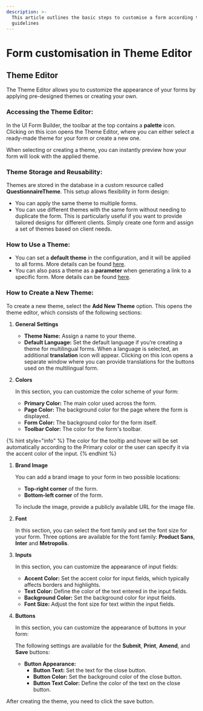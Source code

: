 ```yaml
---
description: >-
  This article outlines the basic steps to customise a form according to custom
  guidelines
---
```


# Form customisation in Theme Editor

## Theme Editor

The Theme Editor allows you to customize the appearance of your forms by applying pre-designed themes or creating your own.

### **Accessing the Theme Editor:**

In the UI Form Builder, the toolbar at the top contains a **palette** icon. Clicking on this icon opens the Theme Editor, where you can either select a ready-made theme for your form or create a new one.

When selecting or creating a theme, you can instantly preview how your form will look with the applied theme.

### **Theme Storage and Reusability:**

Themes are stored in the database in a custom resource called **QuestionnaireTheme**. This setup allows flexibility in form design:

* You can apply the same theme to multiple forms.
* You can use different themes with the same form without needing to duplicate the form. This is particularly useful if you want to provide tailored designs for different clients. Simply create one form and assign a set of themes based on client needs.

### **How to Use a Theme:**

* You can set a **default theme** in the configuration, and it will be applied to all forms. More details can be found [here](../configuration.md).
* You can also pass a theme as a **parameter** when generating a link to a specific form. More details can be found [here](../../../../reference/aidbox-forms-reference/aidbox-sdc-api.md#parameters).

### **How to Create a New Theme:**

To create a new theme, select the **Add New Theme** option. This opens the theme editor, which consists of the following sections:

1. **General Settings**
   * **Theme Name:** Assign a name to your theme.
   * **Default Language:** Set the default language if you’re creating a theme for multilingual forms. When a language is selected, an additional **translation** icon will appear. Clicking on this icon opens a separate window where you can provide translations for the buttons used on the multilingual form.
2.  **Colors**

    In this section, you can customize the color scheme of your form:

    * **Primary Color:** The main color used across the form.
    * **Page Color:** The background color for the page where the form is displayed.
    * **Form Color:** The background color for the form itself.
    * **Toolbar Color:** The color for the form's toolbar.

{% hint style="info" %}
The color for the tooltip and hover will be set automatically according to the Primary color or the user can specify it via the accent color of the input.
{% endhint %}

1.  **Brand Image**

    You can add a brand image to your form in two possible locations:

    * **Top-right corner** of the form.
    * **Bottom-left corner** of the form.

    To include the image, provide a publicly available URL for the image file.
2.  **Font**

    In this section, you can select the font family and set the font size for your form. Three options are available for the font family: **Product Sans**, **Inter** and **Metropolis**.
3.  **Inputs**

    In this section, you can customize the appearance of input fields:

    * **Accent Color:** Set the accent color for input fields, which typically affects borders and highlights.
    * **Text Color:** Define the color of the text entered in the input fields.
    * **Background Color:** Set the background color for input fields.
    * **Font Size:** Adjust the font size for text within the input fields.
4.  **Buttons**

    In this section, you can customize the appearance of buttons in your form:

    The following settings are available for the **Submit**, **Print**, **Amend**, and **Save** buttons:

    * **Button Appearance:**
      * **Button Text:** Set the text for the close button.
      * **Button Color:** Set the background color of the close button.
      * **Button Text Color:** Define the color of the text on the close button.

After creating the theme, you need to click the save button.
